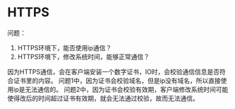 # HTTPS

问题：

1. HTTPS环境下，能否使用ip通信？
2. HTTPS环境下，修改系统时间，能够正常通信？

因为HTTPS通信，会在客户端安装一个数字证书，IO时，会校验通信信息是否符合证书里的内容。
问题1中，因为证书会校验域名，但是ip没有域名，所以直接使用ip是无法通信的。
问题2中，因为证书会校验有效期，客户端修改系统时间可能使得改后的时间超过证书有效期，就会无法通过校验，故而无法通信。